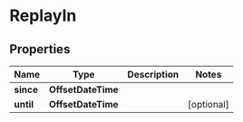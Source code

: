 

# ReplayIn


## Properties

Name | Type | Description | Notes
------------ | ------------- | ------------- | -------------
**since** | **OffsetDateTime** |  | 
**until** | **OffsetDateTime** |  |  [optional]



